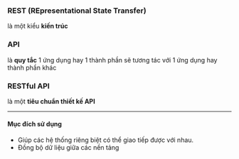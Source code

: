 ### REST (REpresentational State Transfer) 
là một kiểu **kiến trúc**

### API
là **quy tắc** 1 ứng dụng hay 1 thành phần sẽ tương tác với 1 ứng dụng hay thành phần khác

### RESTful API 
là một **tiêu chuẩn thiết kế API**

----
#### Mục đích sử dụng 
- Giúp các hệ thống riêng biệt có thể giao tiếp được với nhau.
- Đồng bộ dữ liệu giữa các nền tảng